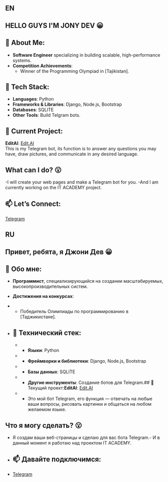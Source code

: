 ## EN

## HELLO GUYS I'M JONY DEV 😀                                    
## 🌟 About Me:
- **Software Engineer** specializing in building scalable, high-performance systems.
- **Competition Achievements**:
  - Winner of the Programming Olympiad in [Tajikistan].

## 🧰 Tech Stack:
- **Languages**: Python 
- **Frameworks & Libraries**: Django, Node.js, Bootstrap
- **Databases**: SQLITE
- **Other Tools**: Build Telgram bots.

## 🚧 Current Project:
**EditAI**: [Edit.AI](https://t.me/azia434354252525523_bot)  
This is my Telegram bot, its function is to answer any questions you may have, draw pictures, and communicate in any desired language.

## What can I do? 😮
-I will create your web pages and make a Telegram bot for you.
-And I am currently working on the IT ACADEMY project.

## 📫 Let’s Connect:
[Telegram](https://t.me/Mrbest28)

## RU

## Привет, ребята, я Джони Дев 😀
## 🌟 Обо мне:
- **Программист**, специализирующийся на создании масштабируемых, высокопроизводительных систем.
- **Достижения на конкурсах**:
- - Победитель Олимпиады по программированию в [Таджикистане].
 
  
- ## 🧰 Технический стек:
  - - **Языки**: Python
  - - **Фреймворки и библиотеки**: Django, Node.js, Bootstrap
  - - **Базы данных**: SQLITE
  - - **Другие инструменты**: Создание ботов для Telegram.## 🚧 Текущий проект:**EditAI**: [Edit.AI](https://t.me/azia434354252525523_bot)
  - - Это мой бот Telegram, его функция — отвечать на любые ваши вопросы, рисовать картинки и общаться на любом желаемом языке.
  
## Что я могу сделать? 😮
- Я создам ваши веб-страницы и сделаю для вас бота Telegram.- И в данный момент я работаю над проектом IT ACADEMY.
- ## 📫 Давайте подключимся:
- [Telegram](https://t.me/Mrbest28)


